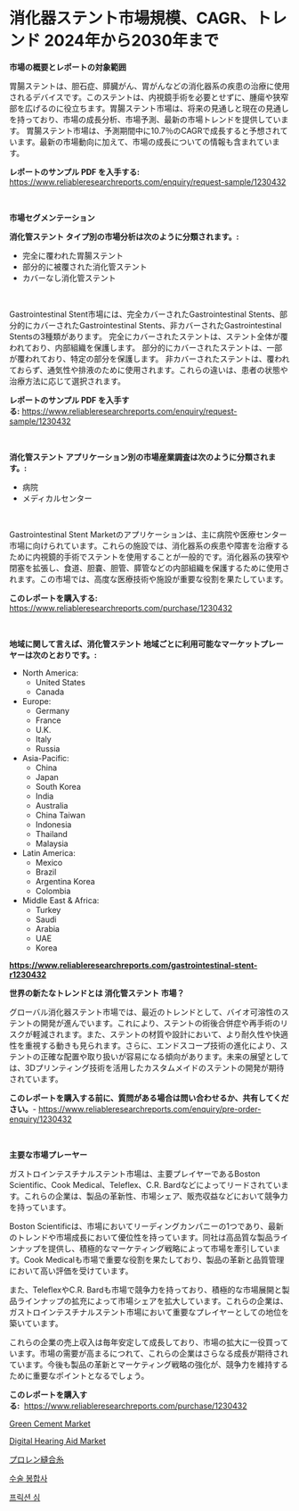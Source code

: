 <p><h1>消化器ステント市場規模、CAGR、トレンド 2024年から2030年まで</h1></p><p><strong>市場の概要とレポートの対象範囲</strong></p>
<p><p>胃腸ステントは、胆石症、膵臓がん、胃がんなどの消化器系の疾患の治療に使用されるデバイスです。このステントは、内視鏡手術を必要とせずに、腫瘍や狭窄部を広げるのに役立ちます。胃腸ステント市場は、将来の見通しと現在の見通しを持っており、市場の成長分析、市場予測、最新の市場トレンドを提供しています。 胃腸ステント市場は、予測期間中に10.7％のCAGRで成長すると予想されています。最新の市場動向に加えて、市場の成長についての情報も含まれています。</p></p>
<p><strong>レポートのサンプル PDF を入手する:</strong> <a href="https://www.reliableresearchreports.com/enquiry/request-sample/1230432">https://www.reliableresearchreports.com/enquiry/request-sample/1230432</a></p>
<p>&nbsp;</p>
<p><strong>市場セグメンテーション</strong></p>
<p><strong>消化管ステント タイプ別の市場分析は次のように分類されます。:</strong></p>
<p><ul><li>完全に覆われた胃腸ステント</li><li>部分的に被覆された消化管ステント</li><li>カバーなし消化管ステント</li></ul></p>
<p>&nbsp;</p>
<p><p>Gastrointestinal Stent市場には、完全カバーされたGastrointestinal Stents、部分的にカバーされたGastrointestinal Stents、非カバーされたGastrointestinal Stentsの3種類があります。 完全にカバーされたステントは、ステント全体が覆われており、内部組織を保護します。 部分的にカバーされたステントは、一部が覆われており、特定の部分を保護します。 非カバーされたステントは、覆われておらず、通気性や排液のために使用されます。これらの違いは、患者の状態や治療方法に応じて選択されます。</p></p>
<p><strong>レポートのサンプル PDF を入手する:</strong>&nbsp;<a href="https://www.reliableresearchreports.com/enquiry/request-sample/1230432">https://www.reliableresearchreports.com/enquiry/request-sample/1230432</a></p>
<p>&nbsp;</p>
<p><strong> 消化管ステント アプリケーション別の市場産業調査は次のように分類されます。:</strong></p>
<p><ul><li>病院</li><li>メディカルセンター</li></ul></p>
<p>&nbsp;</p>
<p><p>Gastrointestinal Stent Marketのアプリケーションは、主に病院や医療センター市場に向けられています。これらの施設では、消化器系の疾患や障害を治療するために内視鏡的手術でステントを使用することが一般的です。消化器系の狭窄や閉塞を拡張し、食道、胆嚢、胆管、膵管などの内部組織を保護するために使用されます。この市場では、高度な医療技術や施設が重要な役割を果たしています。</p></p>
<p><strong>このレポートを購入する:</strong>&nbsp; <a href="https://www.reliableresearchreports.com/purchase/1230432">https://www.reliableresearchreports.com/purchase/1230432</a></p>
<p>&nbsp;</p>
<p><strong>地域に関して言えば、消化管ステント 地域ごとに利用可能なマーケットプレーヤーは次のとおりです。:</strong></p>
<p><ul>
    <li>
        North America:
        <ul>
            <li>United States</li>
            <li>Canada</li>
        </ul>
    </li>
    <li>
        Europe:
        <ul>
            <li>Germany</li>
            <li>France</li>
            <li>U.K.</li>
            <li>Italy</li>
            <li>Russia</li>
        </ul>
    </li>
    <li>
        Asia-Pacific:
        <ul>
            <li>China</li>
            <li>Japan</li>
            <li>South Korea</li>
            <li>India</li>
            <li>Australia</li>
            <li>China Taiwan</li>
            <li>Indonesia</li>
            <li>Thailand</li>
            <li>Malaysia</li>
        </ul>
    </li>
    <li>
        Latin America:
        <ul>
            <li>Mexico</li>
            <li>Brazil</li>
            <li>Argentina Korea</li>
            <li>Colombia</li>
        </ul>
    </li>
    <li>
        Middle East & Africa:
        <ul>
            <li>Turkey</li>
            <li>Saudi</li>
            <li>Arabia</li>
            <li>UAE</li>
            <li>Korea</li>
        </ul>
    </li>
    </ul></p>
<p><strong><a href="https://www.reliableresearchreports.com/gastrointestinal-stent-r1230432">https://www.reliableresearchreports.com/gastrointestinal-stent-r1230432</a></strong>&nbsp;</p>
<p><strong>世界の新たなトレンドとは 消化管ステント 市場？</strong></p>
<p><p>グローバル消化器ステント市場では、最近のトレンドとして、バイオ可溶性のステントの開発が進んでいます。これにより、ステントの術後合併症や再手術のリスクが軽減されます。また、ステントの材質や設計において、より耐久性や快適性を重視する動きも見られます。さらに、エンドスコープ技術の進化により、ステントの正確な配置や取り扱いが容易になる傾向があります。未来の展望としては、3Dプリンティング技術を活用したカスタムメイドのステントの開発が期待されています。</p></p>
<p><strong>このレポートを購入する前に、質問がある場合は問い合わせるか、共有してください。</strong>- <a href="https://www.reliableresearchreports.com/enquiry/pre-order-enquiry/1230432">https://www.reliableresearchreports.com/enquiry/pre-order-enquiry/1230432</a></p>
<p>&nbsp;</p>
<p><strong>主要な市場プレーヤー</strong></p>
<p><p>ガストロインテスチナルステント市場は、主要プレイヤーであるBoston Scientific、Cook Medical、Teleflex、C.R. Bardなどによってリードされています。これらの企業は、製品の革新性、市場シェア、販売収益などにおいて競争力を持っています。</p><p>Boston Scientificは、市場においてリーディングカンパニーの1つであり、最新のトレンドや市場成長において優位性を持っています。同社は高品質な製品ラインナップを提供し、積極的なマーケティング戦略によって市場を牽引しています。Cook Medicalも市場で重要な役割を果たしており、製品の革新と品質管理において高い評価を受けています。</p><p>また、TeleflexやC.R. Bardも市場で競争力を持っており、積極的な市場展開と製品ラインナップの拡充によって市場シェアを拡大しています。これらの企業は、ガストロインテスチナルステント市場において重要なプレイヤーとしての地位を築いています。</p><p>これらの企業の売上収入は毎年安定して成長しており、市場の拡大に一役買っています。市場の需要が高まるにつれて、これらの企業はさらなる成長が期待されています。今後も製品の革新とマーケティング戦略の強化が、競争力を維持するために重要なポイントとなるでしょう。</p></p>
<p><strong>このレポートを購入する:</strong>&nbsp;&nbsp;<a href="https://www.reliableresearchreports.com/purchase/1230432">https://www.reliableresearchreports.com/purchase/1230432</a></p>
<p><p><a href="https://www.linkedin.com/pulse/green-cement-market-research-report-provides-critical-insights-x2eef?trackingId=x5oP8YZyKpZcc5jDz1uzEw%3D%3D">Green Cement Market</a></p><p><a href="https://github.com/Airanohannonzb68e5pb53oc1/Market-Research-Report-List-2/blob/main/digital-hearing-aid-market.md">Digital Hearing Aid Market</a></p><p><a href="https://github.com/AriMuller2009/Market-Research-Report-List-1/blob/main/723772031181.md">プロレン縫合糸</a></p><p><a href="https://github.com/TimmyMann6767/Market-Research-Report-List-1/blob/main/495700533532.md">수술 봉합사</a></p><p><a href="https://github.com/JeromeRtyau89966/Market-Research-Report-List-1/blob/main/299737433567.md">프릭션 심</a></p></p>